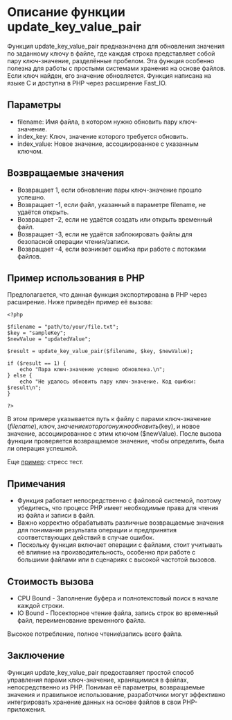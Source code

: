 # Описание функции update_key_value_pair

Функция update_key_value_pair предназначена для обновления значения по заданному ключу в файле, где каждая строка представляет собой пару ключ-значение, разделённые пробелом. 
Эта функция особенно полезна для работы с простыми системами хранения на основе файлов. 
Если ключ найден, его значение обновляется. Функция написана на языке C и доступна в PHP через расширение Fast_IO.

## Параметры

- filename: Имя файла, в котором нужно обновить пару ключ-значение.
- index_key: Ключ, значение которого требуется обновить.
- index_value: Новое значение, ассоциированное с указанным ключом.

## Возвращаемые значения

- Возвращает 1, если обновление пары ключ-значение прошло успешно.
- Возвращает -1, если файл, указанный в параметре filename, не удаётся открыть.
- Возвращает -2, если не удаётся создать или открыть временный файл.
- Возвращает -3, если не удаётся заблокировать файлы для безопасной операции чтения/записи.
- Возвращает -4, если возникает ошибка при работе с потоками файлов.

## Пример использования в PHP

Предполагается, что данная функция экспортирована в PHP через расширение. Ниже приведён пример её вызова:
```
<?php

$filename = "path/to/your/file.txt";
$key = "sampleKey";
$newValue = "updatedValue";

$result = update_key_value_pair($filename, $key, $newValue);

if ($result == 1) {
    echo "Пара ключ-значение успешно обновлена.\n";
} else {
    echo "Не удалось обновить пару ключ-значение. Код ошибки: $result\n";
}

?>
```

В этом примере указывается путь к файлу с парами ключ-значение ($filename), ключ, значение которого нужно обновить ($key), и новое значение, ассоциированное с этим ключом ($newValue). После вызова функции проверяется возвращаемое значение, чтобы определить, была ли операция успешной.

Еще [пример](/test/test.php): стресс тест.

## Примечания

- Функция работает непосредственно с файловой системой, поэтому убедитесь, что процесс PHP имеет необходимые права для чтения из файла и записи в файл.
- Важно корректно обрабатывать различные возвращаемые значения для понимания результата операции и предпринятия соответствующих действий в случае ошибок.
- Поскольку функция включает операции с файлами, стоит учитывать её влияние на производительность, особенно при работе с большими файлами или в сценариях с высокой частотой вызовов.

## Стоимость вызова

- CPU Bound - Заполнение буфера и полнотекстовый поиск в начале каждой строки.
- IO Bound - Посекторное чтение файла, запись строк во временный файл, переименование временного файла.

Высокое потребление, полное чтение\запись всего файла.

## Заключение

Функция update_key_value_pair предоставляет простой способ управления парами ключ-значение, хранящимися в файлах, непосредственно из PHP. Понимая её параметры, возвращаемые значения и правильное использование, разработчики могут эффективно интегрировать хранение данных на основе файлов в свои PHP-приложения.

